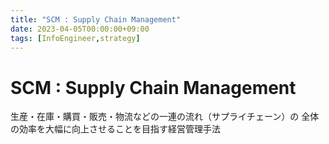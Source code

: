 ```yaml
---
title: "SCM : Supply Chain Management"
date: 2023-04-05T00:00:00+09:00
tags: [InfoEngineer,strategy]
---
```

# SCM : Supply Chain Management

生産・在庫・購買・販売・物流などの一連の流れ（サプライチェーン）の
全体の効率を大幅に向上させることを目指す経営管理手法
